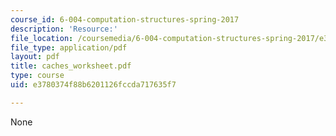 ```yaml
---
course_id: 6-004-computation-structures-spring-2017
description: 'Resource:'
file_location: /coursemedia/6-004-computation-structures-spring-2017/e3780374f88b6201126fccda717635f7_caches_worksheet.pdf
file_type: application/pdf
layout: pdf
title: caches_worksheet.pdf
type: course
uid: e3780374f88b6201126fccda717635f7

---
```

None